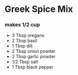 # Greek Spice Mix

### makes 1/2 cup

- 3 Tbsp oregano
- 2 Tbsp basil
- 1 Tbsp dill
- 2 Tbsp onion powder
- 2 Tbsp garlic powder
- 1/2 Tbsp salt
- 1 Tbsp black pepper
